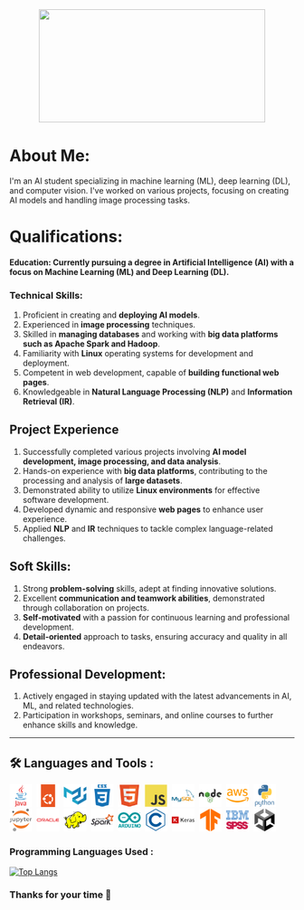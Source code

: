 <div align="center">
  <img src="https://github.com/AmerZuher/AmerZuher/assets/80674857/9ce8c5be-4278-41ef-84ef-2a6c5c930f41" width="400" height="200"/>
</div>

# About Me:
I'm an AI student specializing in machine learning (ML), deep learning (DL), and computer vision. I've worked on various projects, focusing on creating AI models and handling image processing tasks.


# Qualifications:

#### Education: Currently pursuing a degree in Artificial Intelligence (AI) with a focus on Machine Learning (ML) and Deep Learning (DL).

### Technical Skills:

1. Proficient in creating and **deploying AI models**.
2. Experienced in **image processing** techniques.
3. Skilled in **managing databases** and working with **big data platforms such as Apache Spark and Hadoop**.
4. Familiarity with **Linux** operating systems for development and deployment.
5. Competent in web development, capable of **building functional web pages**.
6. Knowledgeable in **Natural Language Processing (NLP)** and **Information Retrieval (IR)**.


## Project Experience
1. Successfully completed various projects involving **AI model development, image processing, and data analysis**.
2. Hands-on experience with **big data platforms**, contributing to the processing and analysis of **large datasets**.
3. Demonstrated ability to utilize **Linux environments** for effective software development.
4. Developed dynamic and responsive **web pages** to enhance user experience.
5. Applied **NLP** and **IR** techniques to tackle complex language-related challenges.


## Soft Skills:
1. Strong **problem-solving** skills, adept at finding innovative solutions.
2. Excellent **communication and teamwork abilities**, demonstrated through collaboration on projects.
3. **Self-motivated** with a passion for continuous learning and professional development.
4. **Detail-oriented** approach to tasks, ensuring accuracy and quality in all endeavors.


## Professional Development:
1. Actively engaged in staying updated with the latest advancements in AI, ML, and related technologies.
2. Participation in workshops, seminars, and online courses to further enhance skills and knowledge.
---
## :hammer_and_wrench: Languages and Tools :
<div>
  <img src="https://github.com/devicons/devicon/blob/master/icons/java/java-original-wordmark.svg" title="Java" alt="Java" width="40" height="40"/>&nbsp;
  <img src="https://raw.githubusercontent.com/devicons/devicon/6910f0503efdd315c8f9b858234310c06e04d9c0/icons/ubuntu/ubuntu-original.svg" title="Ubintu" alt="Ubintu" width="40" height="40"/>&nbsp;
  <img src="https://github.com/devicons/devicon/blob/master/icons/materialui/materialui-original.svg" title="Material UI" alt="Material UI" width="40" height="40"/>&nbsp;
  <img src="https://github.com/devicons/devicon/blob/master/icons/css3/css3-plain-wordmark.svg"  title="CSS3" alt="CSS" width="40" height="40"/>&nbsp;
  <img src="https://github.com/devicons/devicon/blob/master/icons/html5/html5-original.svg" title="HTML5" alt="HTML" width="40" height="40"/>&nbsp;
  <img src="https://github.com/devicons/devicon/blob/master/icons/javascript/javascript-original.svg" title="JavaScript" alt="JavaScript" width="40" height="40"/>&nbsp;
  <img src="https://github.com/devicons/devicon/blob/master/icons/mysql/mysql-original-wordmark.svg" title="MySQL"  alt="MySQL" width="40" height="40"/>&nbsp;
  <img src="https://github.com/devicons/devicon/blob/master/icons/nodejs/nodejs-original-wordmark.svg" title="NodeJS" alt="NodeJS" width="40" height="40"/>&nbsp;
  <img src="https://github.com/devicons/devicon/blob/master/icons/amazonwebservices/amazonwebservices-plain-wordmark.svg" title="AWS" alt="AWS" width="40" height="40"/>&nbsp;
  <img src="https://raw.githubusercontent.com/devicons/devicon/6910f0503efdd315c8f9b858234310c06e04d9c0/icons/python/python-original-wordmark.svg" title="Python" alt="Python" width="40" height="40"/>&nbsp;
  <img src="https://raw.githubusercontent.com/devicons/devicon/6910f0503efdd315c8f9b858234310c06e04d9c0/icons/jupyter/jupyter-original-wordmark.svg" title="Jupyter" alt="Jupyter" width="40" height="40"/>&nbsp;
  <img src="https://raw.githubusercontent.com/devicons/devicon/6910f0503efdd315c8f9b858234310c06e04d9c0/icons/oracle/oracle-original.svg" title="Oracle" alt="Oracle" width="40" height="40"/>&nbsp;
  <img src="https://raw.githubusercontent.com/devicons/devicon/6910f0503efdd315c8f9b858234310c06e04d9c0/icons/hadoop/hadoop-original.svg" title="Hadoop" alt="Hadoop" width="40" height="40"/>&nbsp;
  <img src="https://raw.githubusercontent.com/devicons/devicon/6910f0503efdd315c8f9b858234310c06e04d9c0/icons/apachespark/apachespark-original-wordmark.svg" title="ApacheSpark" alt="ApacheSpark" width="40" height="40"/>&nbsp;
   <img src="https://raw.githubusercontent.com/devicons/devicon/6910f0503efdd315c8f9b858234310c06e04d9c0/icons/arduino/arduino-original-wordmark.svg" title="Arduino" alt="Arduino" width="40" height="40"/>&nbsp;
   <img src="https://raw.githubusercontent.com/devicons/devicon/6910f0503efdd315c8f9b858234310c06e04d9c0/icons/c/c-line.svg" title="C" alt="C" width="40" height="40"/>&nbsp;
   <img src="https://raw.githubusercontent.com/devicons/devicon/6910f0503efdd315c8f9b858234310c06e04d9c0/icons/keras/keras-original-wordmark.svg" title="keras" alt="keras" width="40" height="40"/>&nbsp;
   <img src="https://raw.githubusercontent.com/devicons/devicon/6910f0503efdd315c8f9b858234310c06e04d9c0/icons/tensorflow/tensorflow-original.svg" title="tensorflow" alt="tensorflow" width="40" height="40"/>&nbsp;
   <img src="https://raw.githubusercontent.com/devicons/devicon/6910f0503efdd315c8f9b858234310c06e04d9c0/icons/spss/spss-original.svg" title="spss" alt="spss" width="40" height="40"/>&nbsp;
   <img src="https://raw.githubusercontent.com/devicons/devicon/6910f0503efdd315c8f9b858234310c06e04d9c0/icons/unity/unity-original.svg" title="unity" alt="unity" width="40" height="40"/>&nbsp;
</div>


### Programming Languages Used :
[![Top Langs](https://github-readme-stats.vercel.app/api/top-langs/?username=AmerZuher&theme=dark&background=000000)](https://github.com/anuraghazra/github-readme-stats)


### Thanks for your time 🙏
<!--
**AmerZuher/AmerZuher** is a ✨ _special_ ✨ repository because its `README.md` (this file) appears on your GitHub profile.

Here are some ideas to get you started:

- 🔭 I’m currently working on ...
- 🌱 I’m currently learning ...
- 👯 I’m looking to collaborate on ...
- 🤔 I’m looking for help with ...
- 💬 Ask me about ...
- 📫 How to reach me: ...
- 😄 Pronouns: ...
- ⚡ Fun fact: ...
-->
